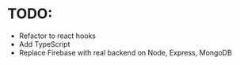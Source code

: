 # TODO:

- Refactor to react hooks
- Add TypeScript
- Replace Firebase with real backend on Node, Express, MongoDB